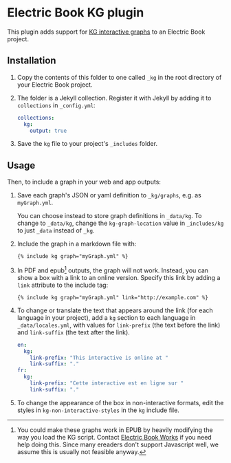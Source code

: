 # Electric Book KG plugin

This plugin adds support for [KG interactive graphs](https://github.com/cmakler/kgjs/) to an Electric Book project.


## Installation

1. Copy the contents of this folder to one called `_kg` in the root directory of your Electric Book project.
2. The folder is a Jekyll collection. Register it with Jekyll by adding it to `collections` in `_config.yml`:

   ~~~ yaml
   collections:
     kg:
       output: true
   ~~~

3. Save the `kg` file to your project's `_includes` folder.


## Usage

Then, to include a graph in your web and app outputs:

1. Save each graph's JSON or yaml definition to `_kg/graphs`, e.g. as `myGraph.yml`.

    You can choose instead to store graph definitions in `_data/kg`. To change to `_data/kg`, change the `kg-graph-location` value in `_includes/kg` to just `_data` instead of `_kg`.

2. Include the graph in a markdown file with:

   ~~~ liquid
   {% include kg graph="myGraph.yml" %}
   ~~~

3. In PDF and epub[^1] outputs, the graph will not work. Instead, you can show a box with a link to an online version. Specify this link by adding a `link` attribute to the include tag:

   ~~~ liquid
   {% include kg graph="myGraph.yml" link="http://example.com" %}
   ~~~

4. To change or translate the text that appears around the link (for each language in your project), add a `kg` section to each language in `_data/locales.yml`, with values for `link-prefix` (the text before the link) and `link-suffix` (the text after the link).

   ~~~ yaml
   en:
     kg:
       link-prefix: "This interactive is online at "
       link-suffix: "."
   fr:
     kg:
       link-prefix: "Cette interactive est en ligne sur "
       link-suffix: "."
   ~~~

5. To change the appearance of the box in non-interactive formats, edit the styles in `kg-non-interactive-styles` in the `kg` include file.

[^1]: You could make these graphs work in EPUB by heavily modifying the way you load the KG script. Contact [Electric Book Works](https://electricbookworks.com) if you need help doing this. Since many ereaders don't support Javascript well, we assume this is usually not feasible anyway.
